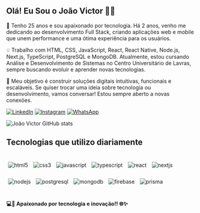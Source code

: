 
## Olá! Eu Sou o João Victor 🖐🏽 

👋 Tenho 25 anos e sou apaixonado por tecnologia. Há 2 anos, venho me dedicando ao desenvolvimento Full Stack, criando aplicações web e mobile que unem performance e uma ótima experiência para os usuários.

💡 Trabalho com HTML, CSS, JavaScript, React, React Native, Node.js, Next.js, TypeScript, PostgreSQL e MongoDB. Atualmente, estou cursando Análise e Desenvolvimento de Sistemas no Centro Universitário de Lavras, sempre buscando evoluir e aprender novas tecnologias.

🚀 Meu objetivo é construir soluções digitais intuitivas, funcionais e escaláveis. Se quiser trocar uma ideia sobre tecnologia ou desenvolvimento, vamos conversar! Estou sempre aberto a novas conexões.

[![LinkedIn](https://img.shields.io/badge/LinkedIn-0077B5?style=for-the-badge&logo=linkedin&logoColor=white)](https://www.linkedin.com/in/dev-joao-victor/)
[![Instagram](https://img.shields.io/badge/Instagram-E4405F?style=for-the-badge&logo=instagram&logoColor=white)](https://www.instagram.com/o_joao_victorr?igsh=YTQwZjQ0NmI0OA==)
[![WhatsApp](https://img.shields.io/badge/WhatsApp-25D366?style=for-the-badge&logo=whatsapp&logoColor=white)](https://wa.me/+5535998797004?text=Ol%C3%A1%20Tudo%20Bem%3F%20Vim%20Pelo%20GitHub)


![João Victor GitHub stats](https://github-readme-stats.vercel.app/api?username=jvictordev7&show_icons=true&theme=dark)

## Tecnologias que utilizo diariamente

<div style="display: inline_block"><br/>
    <img align="center" alt="html5" src="https://img.shields.io/badge/HTML5-E34F26?style=for-the-badge&logo=html5&logoColor=white" style="margin: 5px"/>
    <img align="center" alt="css3" src="https://img.shields.io/badge/CSS3-1572B6?style=for-the-badge&logo=css3&logoColor=white" style="margin: 5px"/>
    <img align="center" alt="javascript" src="https://img.shields.io/badge/JavaScript-F7DF1E?style=for-the-badge&logo=javascript&logoColor=black" style="margin: 5px"/>
    <img align="center" alt="typescript" src="https://img.shields.io/badge/TypeScript-3178C6?style=for-the-badge&logo=typescript&logoColor=white" style="margin: 5px"/>
    <img align="center" alt="react" src="https://img.shields.io/badge/React-20232A?style=for-the-badge&logo=react&logoColor=61DAFB" style="margin: 5px"/>
    <img align="center" alt="nextjs" src="https://img.shields.io/badge/Next.js-000000?style=for-the-badge&logo=next.js&logoColor=white" style="margin: 5px"/><br/> <br/>
    <img align="center" alt="nodejs" src="https://img.shields.io/badge/Node.js-339933?style=for-the-badge&logo=node.js&logoColor=white" style="margin: 5px"/>
    <img align="center" alt="postgresql" src="https://img.shields.io/badge/PostgreSQL-4169E1?style=for-the-badge&logo=postgresql&logoColor=white" style="margin: 5px"/>
    <img align="center" alt="mongodb" src="https://img.shields.io/badge/MongoDB-47A248?style=for-the-badge&logo=mongodb&logoColor=white" style="margin: 5px"/>
    <img align="center" alt="firebase" src="https://img.shields.io/badge/Firebase-FFCA28?style=for-the-badge&logo=firebase&logoColor=black" style="margin: 5px"/>
    <img align="center" alt="prisma" src="https://img.shields.io/badge/Prisma-2D3748?style=for-the-badge&logo=prisma&logoColor=white" style="margin: 5px"/>
</div><br/>



#### 💻🚀 Apaixonado por tecnologia e inovação!! 🌐✨
